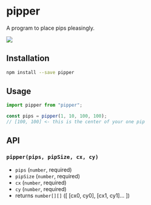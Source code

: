 # pipper

A program to place pips pleasingly.

![](image/pips.png)

## Installation

```sh
npm install --save pipper
```

## Usage

```js
import pipper from "pipper";

const pips = pipper(1, 10, 100, 100);
// [100, 100] <- this is the center of your one pip
```

## API

### `pipper(pips, pipSize, cx, cy)`

- `pips` (`number`, required)
- `pipSize` (`number`, required)
- `cx` (`number`, required)
- `cy` (`number`, required)
- returns `number[][]` ([ [cx0, cy0], [cx1, cy1]... ])
